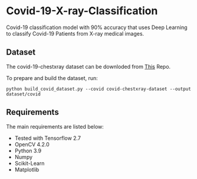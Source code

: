 # Covid-19-X-ray-Classification
 Covid-19 classification model with 90% accuracy that uses Deep Learning to classify Covid-19 Patients from X-ray medical images.
 
## Dataset
The covid-19-chestxray dataset can be downloded from [This](https://github.com/ieee8023/covid-chestxray-dataset) Repo.

To prepare and build the dataset, run:
```
python build_covid_dataset.py --covid covid-chestxray-dataset --output dataset/covid
```
## Requirements
The main requirements are listed below:

* Tested with Tensorflow 2.7
* OpenCV 4.2.0
* Python 3.9
* Numpy
* Scikit-Learn
* Matplotlib
